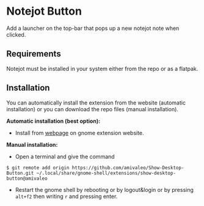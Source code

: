 # Notejot Button

Add a launcher on the top-bar that pops up a new notejot note when clicked.


## Requirements

Notejot must be installed in your system either from the repo or as a flatpak.


## Installation

You can automatically install the extension from the website (automatic installation) or you can download the repo files (manual installation).


**Automatic installation (best option):**

* Install from [webpage](https://extensions.gnome.org/extension/2147/notejot-button/) on gnome extension website.

**Manual installation:**

* Open a terminal and give the command
```
$ git remote add origin https://github.com/amivaleo/Show-Desktop-Button.git ~/.local/share/gnome-shell/extensions/show-desktop-button@amivaleo
```
* Restart the gnome shell by rebooting or by logout&login or by pressing `alt+f2` then writing `r` and pressing enter.

